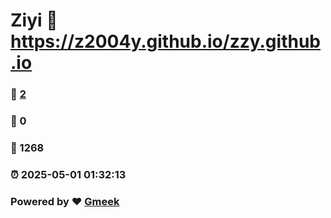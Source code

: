 # Ziyi :link: https://z2004y.github.io/zzy.github.io 
### :page_facing_up: [2](https://z2004y.github.io/zzy.github.io/tag.html) 
### :speech_balloon: 0 
### :hibiscus: 1268 
### :alarm_clock: 2025-05-01 01:32:13 
### Powered by :heart: [Gmeek](https://github.com/Meekdai/Gmeek)
